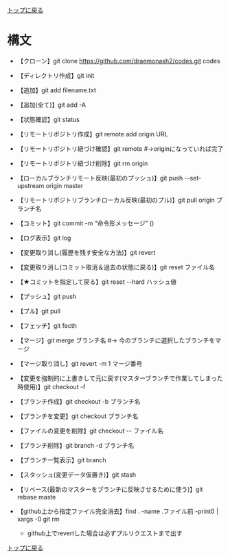 [トップに戻る](../index.md)

# 構文
- 【クローン】git clone https://github.com/draemonash2/codes.git codes

- 【ディレクトリ作成】git init
- 【追加】git add filename.txt
- 【追加(全て)】git add -A
- 【状態確認】git status

- 【リモートリポジトリ作成】git remote add origin URL
- 【リモートリポジトリ紐づけ確認】git remote #→originになっていれば完了
- 【リモートリポジトリ紐づけ削除】git rm origin
- 【ローカルブランチリモート反映(最初のプッシュ)】git push --set-upstream origin master
- 【リモートリポジトリブランチローカル反映(最初のプル)】git pull origin ブランチ名

- 【コミット】git commit -m “命令形メッセージ” ()
- 【ログ表示】git log
- 【変更取り消し(履歴を残す安全な方法)】git revert
- 【変更取り消し(コミット取消＆過去の状態に戻る)】git reset ファイル名
- 【★コミットを指定して戻る】git reset --hard ハッシュ値

- 【プッシュ】git push
- 【プル】git pull
- 【フェッチ】git fecth

- 【マージ】git merge ブランチ名 #→ 今のブランチに選択したブランチをマージ
- 【マージ取り消し】git revert -m 1 マージ番号

- 【変更を強制的に上書きして元に戻す(マスターブランチで作業してしまった時使用)】git checkout -f
- 【ブランチ作成】git checkout -b ブランチ名
- 【ブランチを変更】git checkout ブランチ名
- 【ファイルの変更を削除】git checkout -- ファイル名
- 【ブランチ削除】git branch -d ブランチ名
- 【ブランチ一覧表示】git branch
- 【スタッシュ(変更データ仮置き)】git stash
- 【リベース(最新のマスターをブランチに反映させるために使う)】git rebase maste

- 【github上から指定ファイル完全消去】find . -name .ファイル前 -print0 | xargs -0 git rm
	- github上でrevertした場合は必ずプルリクエストまで出す

[トップに戻る](../index.md)
